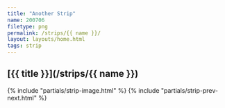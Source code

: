 ```yaml
---
title: "Another Strip"
name: 200706
filetype: png
permalink: /strips/{{ name }}/
layout: layouts/home.html
tags: strip
---
```


## [{{ title }}](/strips/{{ name }})
{% include "partials/strip-image.html" %}
{% include "partials/strip-prev-next.html" %}
